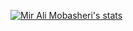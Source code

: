 [![Mir Ali Mobasheri's stats](https://github-readme-stats.vercel.app/api?username=Alimobasheri&show_icons=true&theme=dracula&count_private=true)](https://github.com/anuraghazra/github-readme-stats)

<!--
**Alimobasheri/Alimobasheri** is a ✨ _special_ ✨ repository because its `README.md` (this file) appears on your GitHub profile.

Here are some ideas to get you started:

- 🔭 I’m currently working on ...
- 🌱 I’m currently learning ...
- 👯 I’m looking to collaborate on ...
- 🤔 I’m looking for help with ...
- 💬 Ask me about ...
- 📫 How to reach me: ...
- 😄 Pronouns: ...
- ⚡ Fun fact: ...
-->
